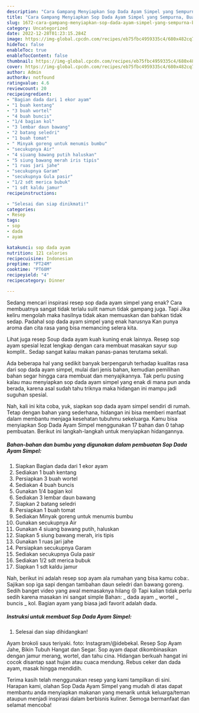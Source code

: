 ```yaml
---
description: "Cara Gampang Menyiapkan Sop Dada Ayam Simpel yang Sempurna, Buat Buka Puasa Enak Banget"
title: "Cara Gampang Menyiapkan Sop Dada Ayam Simpel yang Sempurna, Buat Buka Puasa Enak Banget"
slug: 1672-cara-gampang-menyiapkan-sop-dada-ayam-simpel-yang-sempurna-buat-buka-puasa-enak-banget
category: Uncategorized
date: 2022-12-28T01:23:15.284Z
image: https://img-global.cpcdn.com/recipes/eb75fbc4959335c4/680x482cq70/sop-dada-ayam-simpel-foto-resep-utama.jpg
hideToc: false
enableToc: true
enableTocContent: false
thumbnail: https://img-global.cpcdn.com/recipes/eb75fbc4959335c4/680x482cq70/sop-dada-ayam-simpel-foto-resep-utama.jpg
cover: https://img-global.cpcdn.com/recipes/eb75fbc4959335c4/680x482cq70/sop-dada-ayam-simpel-foto-resep-utama.jpg
author: Admin
authorAv: notfound
ratingvalue: 4.6
reviewcount: 20
recipeingredient:
- "Bagian dada dari 1 ekor ayam"
- "1 buah kentang"
- "3 buah wortel"
- "4 buah buncis"
- "1/4 bagian kol"
- "3 lembar daun bawang"
- "2 batang seledri"
- "1 buah tomat"
- " Minyak goreng untuk menumis bumbu"
- "secukupnya Air"
- "4 siuang bawang putih haluskan"
- "5 siung bawang merah iris tipis"
- "1 ruas jari jahe"
- "secukupnya Garam"
- "secukupnya Gula pasir"
- "1/2 sdt merica bubuk"
- "1 sdt kaldu jamur"
recipeinstructions:

- "Selesai dan siap dinikmati!"
categories:
- Resep
tags:
- sop
- dada
- ayam

katakunci: sop dada ayam 
nutrition: 121 calories
recipecuisine: Indonesian
preptime: "PT24M"
cooktime: "PT60M"
recipeyield: "4"
recipecategory: Dinner

---
```



Sedang mencari inspirasi resep sop dada ayam simpel yang enak? Cara membuatnya sangat tidak terlalu sulit namun tidak gampang juga. Tapi Jika keliru mengolah maka hasilnya tidak akan memuaskan dan bahkan tidak sedap. Padahal sop dada ayam simpel yang enak harusnya Kan punya aroma dan cita rasa yang bisa memancing selera kita.


Lihat juga resep Soup dada ayam kuah kuning enak lainnya. Resep sop ayam spesial lezat lengkap dengan cara membuat masakan sayur sup komplit.. Sedap sangat kalau makan panas-panas terutama sekali.

Ada beberapa hal yang sedikit banyak berpengaruh terhadap kualitas rasa dari sop dada ayam simpel, mulai dari jenis bahan, kemudian pemilihan bahan segar hingga cara membuat dan menyajikannya. Tak perlu pusing kalau mau menyiapkan sop dada ayam simpel yang enak di mana pun anda berada, karena asal sudah tahu triknya maka hidangan ini mampu jadi suguhan spesial.


Nah, kali ini kita coba, yuk, siapkan sop dada ayam simpel sendiri di rumah. Tetap dengan bahan yang sederhana, hidangan ini bisa memberi manfaat dalam membantu menjaga kesehatan tubuhmu sekeluarga. Kamu bisa menyiapkan Sop Dada Ayam Simpel menggunakan 17 bahan dan 0 tahap pembuatan. Berikut ini langkah-langkah untuk menyiapkan hidangannya.

<!--inarticleads1-->

##### Bahan-bahan dan bumbu yang digunakan dalam pembuatan Sop Dada Ayam Simpel:

1. Siapkan Bagian dada dari 1 ekor ayam
1. Sediakan 1 buah kentang
1. Persiapkan 3 buah wortel
1. Sediakan 4 buah buncis
1. Gunakan 1/4 bagian kol
1. Sediakan 3 lembar daun bawang
1. Siapkan 2 batang seledri
1. Persiapkan 1 buah tomat
1. Sediakan  Minyak goreng untuk menumis bumbu
1. Gunakan secukupnya Air
1. Gunakan 4 siuang bawang putih, haluskan
1. Siapkan 5 siung bawang merah, iris tipis
1. Gunakan 1 ruas jari jahe
1. Persiapkan secukupnya Garam
1. Sediakan secukupnya Gula pasir
1. Sediakan 1/2 sdt merica bubuk
1. Siapkan 1 sdt kaldu jamur


Nah, berikut ini adalah resep sop ayam ala rumahan yang bisa kamu coba:. Sajikan sop iga sapi dengan tambahan daun seledri dan bawang goreng. Sedih banget video yang awal memasaknya hilang 😢 Tapi kalian tidak perlu sedih karena masakan ini sangat simple Bahan: _ dada ayam _ wortel _ buncis _ kol. Bagian ayam yang biasa jadi favorit adalah dada. 

<!--inarticleads2-->

##### Instruksi untuk membuat Sop Dada Ayam Simpel:


1. Selesai dan siap dihidangkan!

Ayam brokoli saus teriyaki. foto: Instagram/@idebekal. Resep Sop Ayam Jahe, Bikin Tubuh Hangat dan Segar. Sop ayam dapat dikombinasikan dengan jamur merang, wortel, dan tahu cina. Hidangan berkuah hangat ini cocok disantap saat hujan atau cuaca mendung. Rebus ceker dan dada ayam, masak hingga mendidih. 

Terima kasih telah menggunakan resep yang kami tampilkan di sini. Harapan kami, olahan Sop Dada Ayam Simpel yang mudah di atas dapat membantu anda menyiapkan makanan yang menarik untuk keluarga/teman ataupun menjadi inspirasi dalam berbisnis kuliner. Semoga bermanfaat dan selamat mencoba!
